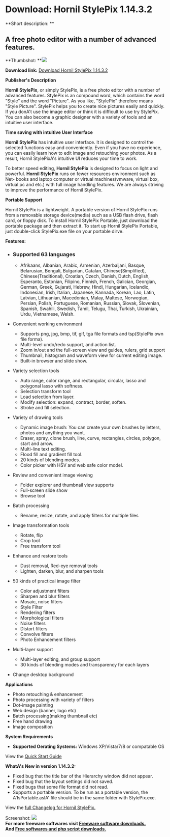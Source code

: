 # Download: Hornil StylePix 1.14.3.2

**Short description: **

## A free photo editor with a number of advanced features.

  
**Thumbshot: **![](http://www.freewarefiles.com/screenshot/hstylepix1_md.jpg)   
  
**Download link:** [Download Hornil StylePix 1.14.3.2](http://freesoftwares.boysofts.com/Hornil-StylePix_program_50522.html)  
  

**Publisher's Description**  
  

**Hornil StylePix**, or simply StylePix, is a free photo editor with a number of advanced features. StylePix is an compound word, which contains the word "Style" and the word "Picture". As you like, "StylePix" therefore means "Style Picture". StylePix helps you to create nice pictures easily and quickly. If you donA't use the image editor or think it is difficult to use try StylePix. You can also become a graphic designer with a variety of tools and an intuitive user interface. 

**Time saving with intuitive User Interface**

**Hornil StylePix** has intuitive user interface. It is designed to control the selected functions easy and conveniently. Even if you have no experience, you can easily learn how to edit image and retouching your photos. As a result, Hornil StylePixA's intuitive UI reduces your time to work.

To better speed editing, **Hornil StylePix** is designed to focus on light and
powerful. **Hornil StylePix** runs on fewer resources environment such as Net-
books and laptop computer or virtual machines(vmware, virtual box, virtual pc
and etc.) with full image handling features. We are always striving to improve
the performance of Hornil StylePix.

**Portable Support**

Hornil StylePix is a lightweight. A portable version of Hornil StylePix runs
from a removable storage device(media) such as a USB flash drive, flash card,
or floppy disk. To install Hornil StylePix Portable, just download the
portable package and then extract it. To start up Hornil StylePix Portable,
just double-click StylePix.exe file on your portable dirve.

**Features:**

  * ### Supported 63 languages

    * Afrikaans, Albanian, Arabic, Armenian, Azerbaijani, Basque, Belarusian, Bengali, Bulgarian, Catalan, Chinese(Simplified), Chinese(Traditional), Croatian, Czech, Danish, Dutch, English, Esperanto, Estonian, Filipino, Finnish, French, Galician, Georgian, German, Greek, Gujarati, Hebrew, Hindi, Hungarian, Icelandic, Indonesian, Irish, Italian, Japanese, Kannada, Korean, Lao, Latin, Latvian, Lithuanian, Macedonian, Malay, Maltese, Norwegian, Persian, Polish, Portuguese, Romanian, Russian, Slovak, Slovenian, Spanish, Swahili, Swedish, Tamil, Telugu, Thai, Turkish, Ukrainian, Urdu, Vietnamese, Welsh.
  * Convenient working environment

    * Supports png, jpg, bmp, tif, gif, tga file formats and tsp(StylePix own file forma).
    * Multi-level undo/redo support, and action list.
    * Zoom in/out and the full-screen view and guides, rulers, grid support
    * Thumbnail, histogram and waveform view for current editing image.
    * Built-in browser and slide show.
  * Variety selection tools

    * Auto range, color range, and rectangular, circular, lasso and polygonal lasso with softness.
    * Selection transform tool
    * Load selection from layer.
    * Modify selection: expand, contract, border, soften.
    * Stroke and fill selection.
  * Variety of drawing tools

    * Dynamic image brush: You can create your own brushes by letters, photos and anything you want.
    * Eraser, spray, clone brush, line, curve, rectangles, circles, polygon, start and arrow.
    * Multi-line text editing. 
    * Flood fill and gradient fill tool.
    * 20 kinds of blending modes.
    * Color picker with HSV and web safe color model.
  * Review and convenient image viewing

    * Folder explorer and thumbnail view supports 
    * Full-screen slide show
    * Browse tool
  * Batch processing

    * Rename, resize, rotate, and apply filters for multiple files 
  * Image transformation tools

    * Rotate, flip 
    * Crop tool 
    * Free transform tool 
  * Enhance and restore tools

    * Dust removal, Red-eye removal tools
    * Lighten, darken, blur, and sharpen tools 
  * 50 kinds of practical image filter

    * Color adjustment filters 
    * Sharpen and blur filters 
    * Mosaic, noise filters 
    * Style Filter 
    * Rendering filters
    * Morphological filters
    * Noise filters 
    * Distort filters 
    * Convolve filters 
    * Photo Enhancement filters 
  * Multi-layer support

    * Multi-layer editing, and group support 
    * 30 kinds of blending modes and transparency for each layers 
  * Change desktop background

**Applications**

  * Photo retouching & enhancement
  * Photo processing with variety of filters
  * Dot-image painting
  * Web design (banner, logo etc)
  * Batch processing(making thumbnail etc)
  * Free hand drawing
  * Image composition

**System Requirements**

  * **Supported Oerating Systems:** Windows XP/Vista/7/8 or compatable OS

View the [Quick Start
Guide](http://hornil.com/en/docs/stylepix/QuickStartGuide/)

**WhatA's New in version 1.14.3.2:**

  * Fixed bug that the title bar of the Hierarchy window did not appear.
  * Fixed bug that the layout settings did not saved.
  * Fixed bugs that some file format did not read.
  * Supports a portable version. To be run as a portable version, the A'IsPortable.aslA' file should be in the same folder with StylePix.exe.

View the [full Changelog for Hornil
StylePix.](http://hornil.com/en/products/stylepix/VersionHistory.html)

  
  
Screenshot: ![](http://www.freewarefiles.com/screenshot/hstylepix1.jpg)  
**For more freeware softwares visit [Freeware software downloads.](http://freesoftwares.boysofts.com/)**   
**And [Free softwares and php script downloads.](http://www.boysofts.com/)**

